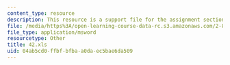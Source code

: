 ```yaml
---
content_type: resource
description: This resource is a support file for the assignment section.
file: /media/https%3A/open-learning-course-data-rc.s3.amazonaws.com/2-830j-control-of-manufacturing-processes-sma-6303-spring-2008/04ab5cd0ffbfbfbaa0daec5bae6da509_42.xls
file_type: application/msword
resourcetype: Other
title: 42.xls
uid: 04ab5cd0-ffbf-bfba-a0da-ec5bae6da509
---
```

